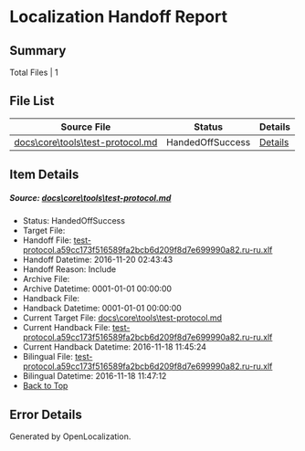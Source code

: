 # <a name='report-top'></a> Localization Handoff Report

## Summary
 Total Files | 1

## File List
 Source File | Status | Details 
 ----------- | ------ | ------- 
 [docs\core\tools\test-protocol.md](https://github.com/dotnet/docs/blob/5349a35ddb1f13e90b1bfda1d183c76ce02dacc3/docs/core/tools/test-protocol.md) | HandedOffSuccess | [Details](#eda71520f50b2c62d6f2e2df80f392f38a784bcf114)

## Item Details
##### <a name='eda71520f50b2c62d6f2e2df80f392f38a784bcf114'></a> Source: [docs\core\tools\test-protocol.md](https://github.com/dotnet/docs/blob/5349a35ddb1f13e90b1bfda1d183c76ce02dacc3/docs/core/tools/test-protocol.md)
* Status: HandedOffSuccess
* Target File: 
* Handoff File: [test-protocol.a59cc173f516589fa2bcb6d209f8d7e699990a82.ru-ru.xlf](https://github.com/dotnet/docs.handoff/blob/523593192d98d2b0654718110d27a5a15fe5af17/ol-handoff/dotnet/docs.ru-ru/master/ht-p1/test-protocol.a59cc173f516589fa2bcb6d209f8d7e699990a82.ru-ru.xlf)
* Handoff Datetime: 2016-11-20 02:43:43
* Handoff Reason: Include
* Archive File: 
* Archive Datetime: 0001-01-01 00:00:00
* Handback File: 
* Handback Datetime: 0001-01-01 00:00:00
* Current Target File: [docs\core\tools\test-protocol.md](https://github.com/dotnet/docs.ru-ru/blob/808fa06e81a47cc4b539058c93b7b55087e1dce0/docs/core/tools/test-protocol.md)
* Current Handback File: [test-protocol.a59cc173f516589fa2bcb6d209f8d7e699990a82.ru-ru.xlf](https://github.com/dotnet/docs.handback/blob/e3f72907edab9a06a7a3d8231eff5165133cb91f/ol-handback/dotnet/docs.ru-ru/master/ht-p1/test-protocol.a59cc173f516589fa2bcb6d209f8d7e699990a82.ru-ru.xlf)
* Current Handback Datetime: 2016-11-18 11:45:24
* Bilingual File: [test-protocol.a59cc173f516589fa2bcb6d209f8d7e699990a82.ru-ru.xlf](https://github.com/dotnet/docs.handback/blob/e3f72907edab9a06a7a3d8231eff5165133cb91f/ol-handback/dotnet/docs.ru-ru/master/ht-p1/test-protocol.a59cc173f516589fa2bcb6d209f8d7e699990a82.ru-ru.xlf)
* Bilingual Datetime: 2016-11-18 11:47:12
* [Back to Top](#report-top)


## Error Details

Generated by OpenLocalization.
